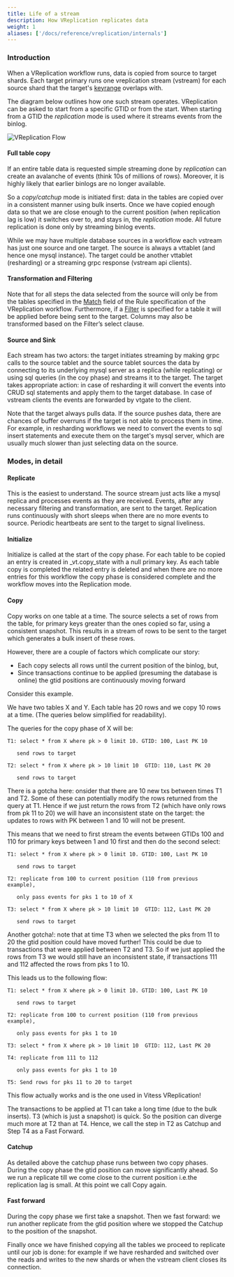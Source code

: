 ```yaml
---
title: Life of a stream
description: How VReplication replicates data
weight: 1
aliases: ['/docs/reference/vreplication/internals']
---
```


### Introduction

When a VReplication workflow runs, data is copied from source to target shards. Each target primary runs one
vreplication stream (vstream) for each source shard that the
target's [keyrange](https://vitess.io/docs/16.0/reference/features/sharding/#key-ranges-and-partitions) overlaps with.

The diagram below outlines how one such stream operates. VReplication can be asked to start from a specific
GTID or from the start. When starting from a GTID the _replication_ mode is used where it streams events from the
binlog.

![VReplication Flow](/img/VReplicationFlow.png)

#### Full table copy

If an entire table data is requested simple streaming done by _replication_ can create an avalanche of events (think 10s
of millions of rows). Moreover, it is highly likely that earlier binlogs are no longer available.

So a _copy/catchup_ mode is initiated first: data in the tables are copied over in
a consistent manner using bulk inserts. Once we have copied enough data so that we are close enough to the current
position (when replication lag is low) it switches over to, and stays in, the _replication_ mode. All future replication
is done only by streaming binlog events.

While we may have multiple database sources in a workflow each vstream has just one source and one target. The source is
always a vttablet (and hence one mysql instance). The target could be another vttablet (resharding) or a streaming grpc
response (vstream api clients).

#### Transformation and Filtering

Note that for all steps the data selected from the source will only be from the tables specified
in the [Match](https://github.com/vitessio/vitess/blob/main/proto/binlogdata.proto#LL128C5) field of the Rule
specification of the VReplication workflow. Furthermore, if a
[Filter](https://github.com/vitessio/vitess/blob/main/proto/binlogdata.proto#LL133C5) is specified for a table it will
be applied before being sent to the target. Columns may also be transformed based on the Filter’s select clause.

#### Source and Sink

Each stream has two actors: the target initiates streaming by making grpc calls to the source tablet and the source
tablet sources the data by connecting to its underlying mysql server as a replica (while replicating) or using sql
queries (in the coy phase) and streams it to the target. The target takes appropriate action: in case of resharding it
will convert the events into CRUD sql statements and apply them to the target database. In case of vstream clients the
events are forwarded by vtgate to the client.

Note that the target always pulls data. If the source pushes data, there are chances of buffer overruns if the target is
not able to process them in time. For example, in resharding workflows we need to convert the events to sql insert
statements and execute them on the target's mysql server, which are usually much slower than just selecting data on the
source.

### Modes, in detail

#### Replicate

This is the easiest to understand. The source stream just acts like a mysql replica and processes events as they are
received. Events, after any necessary filtering and transformation, are sent to the target. Replication runs
continuously with short sleeps when there are no more events to source. Periodic heartbeats are sent to the target to
signal liveliness.

#### Initialize

Initialize is called at the start of the copy phase. For each table to be copied an entry is created in \_vt.copy_state
with a null primary key. As each table copy is completed the related entry is deleted and when there are no more entries
for this workflow the copy phase is considered complete and the workflow moves into the Replication mode.

#### Copy

Copy works on one table at a time. The source selects a set of rows from the table, for primary keys greater than the
ones copied so far, using a consistent snapshot. This results in a stream of rows to be sent to the target which
generates a bulk insert of these rows.

However, there are a couple of factors which complicate our story:

* Each copy selects all rows until the current position of the binlog, but,
* Since transactions continue to be applied (presuming the database is online) the gtid positions are continuously
  moving forward

Consider this example.

We have two tables X and Y. Each table has 20 rows and we copy 10 rows at a time.
(The queries below simplified for readability).

The queries for the copy phase of X will be:

```
T1: select * from X where pk > 0 limit 10. GTID: 100, Last PK 10

   send rows to target

T2: select * from X where pk > 10 limit 10  GTID: 110, Last PK 20

   send rows to target
```

There is a gotcha here: onsider that there are 10 new txs between times T1 and T2. Some of these can potentially modify
the rows returned from the query at T1. Hence if we just return the rows from T2 (which have only rows from pk 11 to 20)
we will have an inconsistent state on the target: the updates to rows with PK between 1 and 10 will not be present.

This means that we need to first stream the events between GTIDs 100 and 110 for primary keys between 1 and 10 first and
then do the second select:

```
T1: select * from X where pk > 0 limit 10. GTID: 100, Last PK 10

   send rows to target

T2: replicate from 100 to current position (110 from previous example),

   only pass events for pks 1 to 10 of X

T3: select * from X where pk > 10 limit 10  GTID: 112, Last PK 20

   send rows to target
```

Another gotcha!: note that at time T3 when we selected the pks from 11 to 20 the gtid position could have moved further!
This could be due to transactions that were applied between T2 and T3. So if we just applied the rows from T3 we would
still have an inconsistent state, if transactions 111 and 112 affected the rows from pks 1 to 10.

This leads us to the following flow:

```
T1: select * from X where pk > 0 limit 10. GTID: 100, Last PK 10

   send rows to target

T2: replicate from 100 to current position (110 from previous example),

   only pass events for pks 1 to 10

T3: select * from X where pk > 10 limit 10  GTID: 112, Last PK 20

T4: replicate from 111 to 112  

   only pass events for pks 1 to 10

T5: Send rows for pks 11 to 20 to target
```

This flow actually works and is the one used in Vitess VReplication!

The transactions to be applied at T1 can take a long time (due to the bulk inserts). T3 (which is just a snapshot) is
quick. So the position can diverge much more at T2 than at T4. Hence, we call the step in T2 as Catchup and Step T4 as a
Fast Forward.

#### Catchup

As detailed above the catchup phase runs between two copy phases. During the copy phase the gtid position can move
significantly ahead. So we run a replicate till we come close to the current position i.e.the replication lag is small.
At this point we call Copy again.

#### Fast forward

During the copy phase we first take a snapshot. Then we fast forward: we run another replicate from the gtid position
where we stopped the Catchup to the position of the snapshot.

Finally once we have finished copying all the tables we proceed to replicate until our job is done: for example if we
have resharded and switched over the reads and writes to the new shards or when the vstream client closes its
connection.
